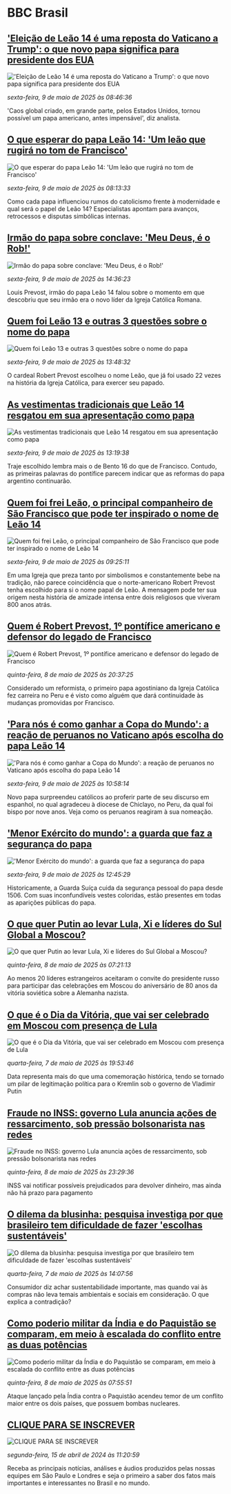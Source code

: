 # BBC Brasil## ['Eleição de Leão 14 é uma reposta do Vaticano a Trump': o que novo papa significa para presidente dos EUA](https://www.bbc.com/portuguese/articles/c4gkvd4406ko?at_campaign=githubrss)!['Eleição de Leão 14 é uma reposta do Vaticano a Trump': o que novo papa significa para presidente dos EUA](https://ichef.bbci.co.uk/ace/standard/240/cpsprodpb/5346/live/1b251120-2ca7-11f0-b136-cf37c2fbce78.jpg)_sexta-feira, 9 de maio de 2025 às 08:46:36_'Caos global criado, em grande parte, pelos Estados Unidos, tornou possível um papa americano, antes impensável', diz analista.## [O que esperar do papa Leão 14: 'Um leão que rugirá no tom de Francisco'](https://www.bbc.com/portuguese/articles/c078lynprlzo?at_campaign=githubrss)![O que esperar do papa Leão 14: 'Um leão que rugirá no tom de Francisco'](https://ichef.bbci.co.uk/ace/standard/240/cpsprodpb/8dc3/live/d4083220-2c53-11f0-ad09-bd0cf87606ac.jpg)_sexta-feira, 9 de maio de 2025 às 08:13:33_Como cada papa influenciou rumos do catolicismo frente à modernidade e qual será o papel de Leão 14? Especialistas apontam para avanços, retrocessos e disputas simbólicas internas.## [Irmão do papa sobre conclave: 'Meu Deus, é o Rob!'](https://www.bbc.com/portuguese/articles/cvg5dyqg2gdo?at_campaign=githubrss)![Irmão do papa sobre conclave: 'Meu Deus, é o Rob!'](https://ichef.bbci.co.uk/ace/standard/240/cpsprodpb/2376/live/db399360-2ce2-11f0-b26b-ab62c890638b.jpg)_sexta-feira, 9 de maio de 2025 às 14:36:23_Louis Prevost, irmão do papa Leão 14 falou sobre o momento em que descobriu que seu irmão era o novo líder da Igreja Católica Romana.## [Quem foi Leão 13 e outras 3 questões sobre o nome do papa](https://www.bbc.com/portuguese/articles/czxy62yx2q1o?at_campaign=githubrss)![Quem foi Leão 13 e outras 3 questões sobre o nome do papa](https://ichef.bbci.co.uk/ace/standard/240/cpsprodpb/a01e/live/515d4a00-2c66-11f0-8ff1-59f5dcf8e9f5.jpg)_sexta-feira, 9 de maio de 2025 às 13:48:32_O cardeal Robert Prevost escolheu o nome Leão, que já foi usado 22 vezes na história da Igreja Católica, para exercer seu papado.## [As vestimentas tradicionais que Leão 14 resgatou em sua apresentação como papa](https://www.bbc.com/portuguese/articles/c0eq8242xvvo?at_campaign=githubrss)![As vestimentas tradicionais que Leão 14 resgatou em sua apresentação como papa](https://ichef.bbci.co.uk/ace/standard/240/cpsprodpb/e947/live/c1ac2f30-2c78-11f0-b26b-ab62c890638b.jpg)_sexta-feira, 9 de maio de 2025 às 13:19:38_Traje escolhido lembra mais o de Bento 16 do que de Francisco. Contudo, as primeiras palavras do pontífice parecem indicar que as reformas do papa argentino continuarão.## [Quem foi frei Leão, o principal companheiro de São Francisco que pode ter inspirado o nome de Leão 14](https://www.bbc.com/portuguese/articles/cn0g2wlyj7po?at_campaign=githubrss)![Quem foi frei Leão, o principal companheiro de São Francisco que pode ter inspirado o nome de Leão 14](https://ichef.bbci.co.uk/ace/standard/240/cpsprodpb/4477/live/dff35a70-2cac-11f0-b136-cf37c2fbce78.jpg)_sexta-feira, 9 de maio de 2025 às 09:25:11_Em uma Igreja que preza tanto por simbolismos e constantemente bebe na tradição, não parece coincidência que o norte-americano Robert Prevost tenha escolhido para si o nome papal de Leão. A mensagem pode ter sua origem nesta história de amizade intensa entre dois religiosos que viveram 800 anos atrás.## [Quem é Robert Prevost, 1º pontífice americano e defensor do legado de Francisco](https://www.bbc.com/portuguese/articles/cpvkyj44lggo?at_campaign=githubrss)![Quem é Robert Prevost, 1º pontífice americano e defensor do legado de Francisco](https://ichef.bbci.co.uk/ace/standard/240/cpsprodpb/fb6b/live/0b04ec50-2c3b-11f0-8ff1-59f5dcf8e9f5.jpg)_quinta-feira, 8 de maio de 2025 às 20:37:25_Considerado um reformista, o primeiro papa agostiniano da Igreja Católica fez carreira no Peru e é visto como alguém que dará continuidade às mudanças promovidas por Francisco.## ['Para nós é como ganhar a Copa do Mundo': a reação  de peruanos no Vaticano após escolha do papa Leão 14](https://www.bbc.com/portuguese/articles/c1mg0k8evrdo?at_campaign=githubrss)!['Para nós é como ganhar a Copa do Mundo': a reação  de peruanos no Vaticano após escolha do papa Leão 14](https://ichef.bbci.co.uk/ace/standard/240/cpsprodpb/3403/live/bcc6c1e0-2c7a-11f0-b46b-fd33922f1b7b.jpg)_sexta-feira, 9 de maio de 2025 às 10:58:14_Novo papa surpreendeu católicos ao proferir parte de seu discurso em espanhol, no qual agradeceu à diocese de Chiclayo, no Peru, da qual foi bispo por nove anos. Veja como os peruanos reagiram à sua nomeação.## ['Menor Exército do mundo': a guarda que faz a segurança do papa](https://www.bbc.com/portuguese/articles/crmkwrdjzdno?at_campaign=githubrss)!['Menor Exército do mundo': a guarda que faz a segurança do papa](https://ichef.bbci.co.uk/ace/standard/240/cpsprodpb/756e/live/6aa364a0-2cd3-11f0-8ff1-59f5dcf8e9f5.jpg)_sexta-feira, 9 de maio de 2025 às 12:45:29_Historicamente, a Guarda Suíça cuida da segurança pessoal do papa desde 1506. Com suas inconfundíveis vestes coloridas, estão presentes em todas as aparições públicas do papa.## [O que quer Putin ao levar Lula, Xi e líderes do Sul Global a Moscou?](https://www.bbc.com/portuguese/articles/c5y4wl2y39zo?at_campaign=githubrss)![O que quer Putin ao levar Lula, Xi e líderes do Sul Global a Moscou?](https://ichef.bbci.co.uk/ace/standard/240/cpsprodpb/ed68/live/542a55e0-2746-11f0-8c66-ebf25fc2cfef.jpg)_quinta-feira, 8 de maio de 2025 às 07:21:13_Ao menos 20 líderes estrangeiros aceitaram o convite do presidente russo para participar das celebrações em Moscou do aniversário de 80 anos da vitória soviética sobre a Alemanha nazista.## [O que é o Dia da Vitória, que vai ser celebrado em Moscou com presença de Lula](https://www.bbc.com/portuguese/articles/c1wdw542lxno?at_campaign=githubrss)![O que é o Dia da Vitória, que vai ser celebrado em Moscou com presença de Lula](https://ichef.bbci.co.uk/ace/standard/240/cpsprodpb/d1d2/live/69f0d740-2b43-11f0-8f57-b7237f6a66e6.jpg)_quarta-feira, 7 de maio de 2025 às 19:53:46_Data representa mais do que uma comemoração histórica, tendo se tornado um pilar de legitimação política para o Kremlin sob o governo de Vladimir Putin## [Fraude no INSS: governo Lula anuncia ações de ressarcimento, sob pressão bolsonarista nas redes ](https://www.bbc.com/portuguese/articles/c98p47y237go?at_campaign=githubrss)![Fraude no INSS: governo Lula anuncia ações de ressarcimento, sob pressão bolsonarista nas redes ](https://ichef.bbci.co.uk/ace/standard/240/cpsprodpb/9a8b/live/59932100-2c47-11f0-8ff1-59f5dcf8e9f5.jpg)_quinta-feira, 8 de maio de 2025 às 23:29:36_INSS vai notificar possíveis prejudicados para devolver dinheiro, mas ainda não há prazo para pagamento## [O dilema da blusinha: pesquisa investiga por que brasileiro tem dificuldade de fazer 'escolhas sustentáveis'](https://www.bbc.com/portuguese/articles/c934vd2w5wko?at_campaign=githubrss)![O dilema da blusinha: pesquisa investiga por que brasileiro tem dificuldade de fazer 'escolhas sustentáveis'](https://ichef.bbci.co.uk/ace/standard/240/cpsprodpb/86c2/live/82178a40-26f1-11f0-8118-9d95bb0b5cf4.jpg)_quarta-feira, 7 de maio de 2025 às 14:07:56_Consumidor diz achar sustentabilidade importante, mas quando vai às compras não leva temais ambientais e sociais em consideração. O que explica a contradição?## [Como poderio militar da Índia e do Paquistão se comparam, em meio à escalada do conflito entre as duas potências](https://www.bbc.com/portuguese/articles/creqern2je5o?at_campaign=githubrss)![Como poderio militar da Índia e do Paquistão se comparam, em meio à escalada do conflito entre as duas potências](https://ichef.bbci.co.uk/ace/standard/240/cpsprodpb/0403/live/562743c0-2b2a-11f0-a926-032a6ac0e498.jpg)_quinta-feira, 8 de maio de 2025 às 07:55:51_Ataque lançado pela Índia contra o Paquistão acendeu temor de um conflito maior entre os dois países, que possuem bombas nucleares.## [CLIQUE PARA SE INSCREVER](https://bbc.in/3UkB2wH?at_campaign=githubrss)![CLIQUE PARA SE INSCREVER](https://ichef.bbci.co.uk/ace/standard/240/cpsprodpb/45da/live/56e64420-2264-11ef-80aa-699d54c46324.png)_segunda-feira, 15 de abril de 2024 às 11:20:59_Receba as principais notícias, análises e áudios produzidos pelas nossas equipes em São Paulo e Londres e seja o primeiro a saber dos fatos mais importantes e interessantes no Brasil e no mundo.